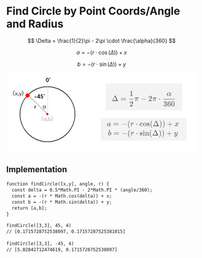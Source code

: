 # Find Circle by Point Coords/Angle and Radius

$$
\Delta = \frac{1}{2}\pi - 2\pi \cdot \frac{\alpha}{360}
$$

$$
a = -(r \cdot \cos(\Delta)) + x
$$

$$
b = -(r \cdot \sin(\Delta)) + y
$$

![Find circle by point coords and angle](https://github.com/damianc/dev-notes/blob/master/_images/math/circle-by-two-point-angle.png "Find circle by point coords and angle")

## Implementation

```
function findCircle([x,y], angle, r) {
  const delta = 0.5*Math.PI - 2*Math.PI * (angle/360);
  const a = -(r * Math.cos(delta)) + x;
  const b = -(r * Math.sin(delta)) + y;
  return [a,b];
}
```

```
findCircle([3,3], 45, 4)
// [0.1715728752538097, 0.17157287525381015]

findCircle([3,3], -45, 4)
// [5.82842712474619, 0.1715728752538097]
```